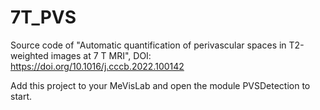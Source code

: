 # 7T_PVS
Source code of "Automatic quantification of perivascular spaces in T2-weighted images at 7 T MRI", DOI: https://doi.org/10.1016/j.cccb.2022.100142 

Add this project to your MeVisLab and open the module PVSDetection to start.
